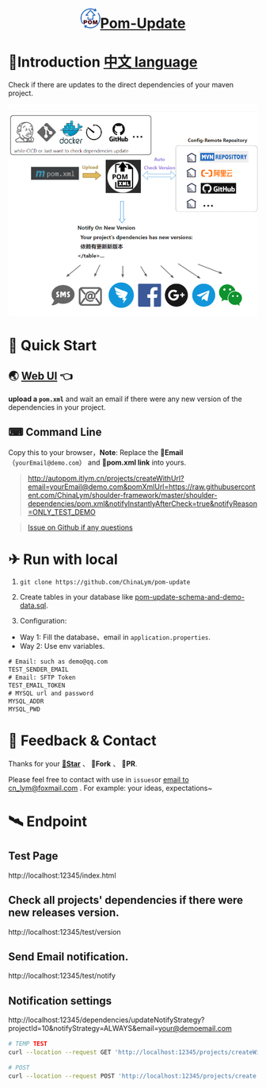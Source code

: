 <h1 align="center"><img src="doc/img/update.svg" height="40" width="40" /><a href="https://github.com/ChinaLym/pom-update" target="_blank">Pom-Update</a></h1>

# 📖Introduction [中文 language](README_zh.md)

Check if there are updates to the direct dependencies of your maven project.

![workflow.png](doc/img/workflow.png)

# 🚀 Quick Start

## 🌏 [Web UI](http://autopom.itlym.cn/) 👈

**upload a `pom.xml`** and wait an email if there were any new version of the dependencies in your project.

## ⌨ Command Line

Copy this to your browser，**Note**: Replace the **📧Email**（`yourEmail@demo.com`） and **🔗pom.xml link** into yours.

> http://autopom.itlym.cn/projects/createWithUrl?email=yourEmail@demo.com&pomXmlUrl=https://raw.githubusercontent.com/ChinaLym/shoulder-framework/master/shoulder-dependencies/pom.xml&notifyInstantlyAfterCheck=true&notifyReason=ONLY_TEST_DEMO

> [Issue on Github if any questions](https://github.com/ChinaLym/pom-update/issues/new#留言自动激活邮箱还未打通，作者看到回)

# ✈ Run with local

1. `git clone https://github.com/ChinaLym/pom-update`

2. Create tables in your database like [pom-update-schema-and-demo-data.sql](pom-update-schema-and-demo-data.sql).

3. Configuration:
- Way 1: Fill the database、email in `application.properties`.
- Way 2: Use env variables.

```text
# Email: such as demo@qq.com
TEST_SENDER_EMAIL
# Email: SFTP Token
TEST_EMAIL_TOKEN
# MYSQL url and password
MYSQL_ADDR
MYSQL_PWD
```

# 📩 Feedback & Contact

Thanks for your **[🌟Star](https://gitee.com/ChinaLym/shoulder-framework/star)** 、 **🍴Fork** 、 **🏁PR**.

Please feel free to contact with use in `issues`or [email to cn_lym@foxmail.com](mailto:cn_lym@foxmail.com) . For example: your ideas,
expectations~

# 🛰 Endpoint

## Test Page
http://localhost:12345/index.html

## Check all projects' dependencies if there were new releases version.
http://localhost:12345/test/version

## Send Email notification.
http://localhost:12345/test/notify

## Notification settings
http://localhost:12345/dependencies/updateNotifyStrategy?projectId=10&notifyStrategy=ALWAYS&email=your@demoemail.com

```bash
# TEMP TEST
curl --location --request GET 'http://localhost:12345/projects/createWithUrl?email=yourEmail@demo.com&pomXmlUrl=https://raw.githubusercontent.com/ChinaLym/shoulder-framework/master/shoulder-dependencies/pom.xml&notifyInstantlyAfterCheck=true&notifyReason=ONLY_TEST_DEMO' || echo '======= SKIP dependency check. ======='
```
```bash
# POST
curl --location --request POST 'http://localhost:12345/projects/create' --form 'email=yourEmail@demo.com' --form 'pomXml=@shoulder-dependencies/pom.xml' --form 'notifyInstantlyAfterCheck=true' --form 'notifyReason=CI-<a href="https://cicd.yourdomain.com/xxx/${DRONE_REPO_NAME}">${DRONE_REPO_NAME}::${DRONE_REPO_BRANCH}</a><br> with <a href="https://cicd.yourdomain.cn/gogs/${DRONE_REPO_NAME}/${DRONE_BUILD_NUMBER}">Drone Build-${DRONE_BUILD_NUMBER}</a><br>' || echo '======= SKIP dependency check. ======='
```
